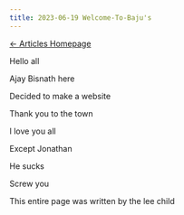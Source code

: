 ```yaml
---
title: 2023-06-19 Welcome-To-Baju's
---
```


[← Articles Homepage](Articles.md)
 
Hello all

Ajay Bisnath here

Decided to make a website

Thank you to the town

I love you all

Except Jonathan

He sucks

Screw you

This entire page was written by the lee child


